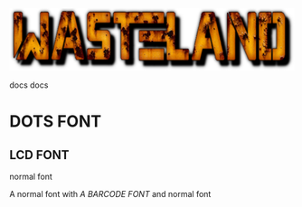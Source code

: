 <img src="WASTELAND.png" />

docs docs

# DOTS FONT

## LCD FONT

normal font

A normal font with _A BARCODE FONT_ and normal font

